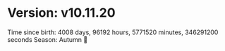 # Version: v10.11.20
Time since birth: 4008 days, 96192 hours, 5771520 minutes, 346291200 seconds
Season: Autumn 🍁
